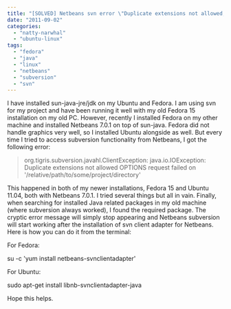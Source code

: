```yaml
---
title: "[SOLVED] Netbeans svn error \"Duplicate extensions not allowed, OPTIONS request failed on 'path'\""
date: "2011-09-02"
categories: 
  - "natty-narwhal"
  - "ubuntu-linux"
tags: 
  - "fedora"
  - "java"
  - "linux"
  - "netbeans"
  - "subversion"
  - "svn"
---
```


I have installed sun-java-jre/jdk on my Ubuntu and Fedora. I am using svn for my project and have been running it well with my old Fedora 15 installation on my old PC. However, recently I installed Fedora on my other machine and installed Netbeans 7.0.1 on top of sun-java. Fedora did not handle graphics very well, so I installed Ubuntu alongside as well. But every time I tried to access subversion functionality from Netbeans, I got the following error:

> org.tigris.subversion.javahl.ClientException: java.io.IOException: Duplicate extensions not allowed OPTIONS request failed on '/relative/path/to/some/project/directory'

This happened in both of my newer installations, Fedora 15 and Ubuntu 11.04, both with Netbeans 7.0.1. I tried several things but all in vain. Finally, when searching for installed Java related packages in my old machine (where subversion always worked), I found the required package. The cryptic error message will simply stop appearing and Netbeans subversion will start working after the installation of svn client adapter for Netbeans. Here is how you can do it from the terminal:

For Fedora:

su -c 'yum install netbeans-svnclientadapter'

For Ubuntu:

sudo apt-get install libnb-svnclientadapter-java

Hope this helps.
